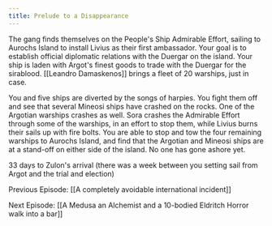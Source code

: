 ```yaml
---
title: Prelude to a Disappearance
---
```

The gang finds themselves on the People's Ship Admirable Effort, sailing to Aurochs Island to install Livius as their first ambassador. Your goal is to establish official diplomatic relations with the Duergar on the island. Your ship is laden with Argot's finest goods to trade with the Duergar for the sirablood. [[Leandro Damaskenos]] brings a fleet of 20 warships, just in case. 

You and five ships are diverted by the songs of harpies. You fight them off and see that several Mineosi ships have crashed on the rocks. One of the Argotian warships crashes as well. Sora crashes the Admirable Effort through some of the warships, in an effort to stop them, while Livius burns their sails up with fire bolts. You are able to stop and tow the four remaining warships to Aurochs Island, and find that the Argotian and Mineosi ships are at a stand-off on either side of the island. No one has gone ashore yet.

33 days to Zulon's arrival (there was a week between you setting sail from Argot and the trial and election)

Previous Episode: [[A completely avoidable international incident]]

Next Episode: [[A Medusa an Alchemist and a 10-bodied Eldritch Horror walk into a bar]]